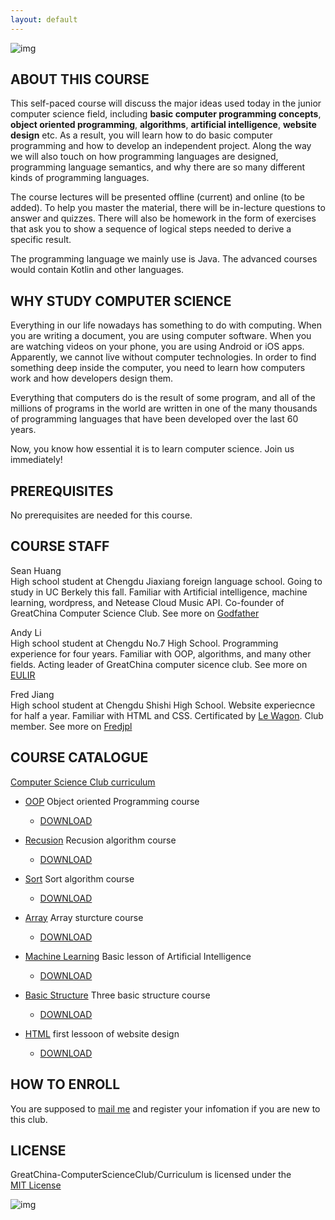 ```yaml
---
layout: default
---
```

![img](http://img2.ph.126.net/vqiNHd7ODCMVWOOgNRopTA==/6608226511145252294.jpg)
## ABOUT THIS COURSE
This self-paced course will discuss the major ideas used today in the junior computer science field, including **basic computer programming concepts**, **object oriented programming**, **algorithms**, **artificial intelligence**, **website design** etc. As a result, you will learn how to do basic computer programming and how to develop an independent project. Along the way we will also touch on how programming languages are designed, programming language semantics, and why there are so many different kinds of programming languages.  

The course lectures will be presented offline (current) and online (to be added). To help you master the material, there will be in-lecture questions to answer and quizzes. There will also be homework in the form of exercises that ask you to show a sequence of logical steps needed to derive a specific result.  

The programming language we mainly use is Java. The advanced courses would contain Kotlin and other languages.  

## WHY STUDY COMPUTER SCIENCE
Everything in our life nowadays has something to do with computing. When you are writing a document, you are using computer software. When you are watching videos on your phone, you are using Android or iOS apps. Apparently, we cannot live without computer technologies. In order to find something deep inside the computer, you need to learn how computers work and how developers design them.

Everything that computers do is the result of some program, and all of the millions of programs in the world are written in one of the many thousands of programming languages that have been developed over the last 60 years.

Now, you know how essential it is to learn computer science. Join us immediately!

## PREREQUISITES
No prerequisites are needed for this course.

## COURSE STAFF
Sean Huang  
High school student at Chengdu Jiaxiang foreign language school. Going to study in UC Berkely this fall. Familiar with Artificial intelligence, machine learning, wordpress, and Netease Cloud Music API. Co-founder of GreatChina Computer Science Club. See more on [Godfather](http://zehaohuang.cn/) 

Andy Li      
High school student at Chengdu No.7 High School. Programming experience for four years. Familiar with OOP, algorithms, and many other fields. Acting leader of GreatChina computer sicence club. See more on [EULIR](https://eulir.github.io/about/)  

Fred Jiang  
High school student at Chengdu Shishi High School. Website experiecnce for half a year. Familiar with HTML and CSS. Certificated by [Le Wagon](https://github.com/lewagon). Club member. See more on [Fredjpl](https://github.com/fredjpl)

## COURSE CATALOGUE
 [Computer Science Club curriculum](https://github.com/GreatChina-ComputerScienceClub/Curriculum)
 - [OOP](https://github.com/GreatChina-ComputerScienceClub/Curriculum/tree/master/OOP) Object oriented Programming course 
   - [DOWNLOAD](https://github.com/GreatChina-ComputerScienceClub/Curriculum/blob/master/OOP/OOP.zip?raw=true)
  
 - [Recusion](https://github.com/GreatChina-ComputerScienceClub/Curriculum/tree/master/Recusion) Recusion algorithm course
   - [DOWNLOAD](https://github.com/GreatChina-ComputerScienceClub/Curriculum/blob/master/Recusion/Recursion.zip?raw=true)
  
 - [Sort](https://github.com/GreatChina-ComputerScienceClub/Curriculum/tree/master/Sort) Sort algorithm course
   - [DOWNLOAD](https://github.com/GreatChina-ComputerScienceClub/Curriculum/blob/master/Sort/Sort.zip?raw=true)
  
 - [Array](https://github.com/GreatChina-ComputerScienceClub/Curriculum/tree/master/Array) Array sturcture course
   - [DOWNLOAD](https://github.com/GreatChina-ComputerScienceClub/Curriculum/blob/master/Array/Array.zip?raw=true)
  
 - [Machine Learning](https://github.com/GreatChina-ComputerScienceClub/Curriculum/tree/master/Machine%20Learning) Basic lesson of Artificial Intelligence  
   - [DOWNLOAD](https://github.com/GreatChina-ComputerScienceClub/Curriculum/blob/master/Machine%20Learning/Machine%20Learning.zip?raw=true)
   
 - [Basic Structure](https://github.com/GreatChina-ComputerScienceClub/Curriculum/tree/master/Basic%20Structure) Three basic structure course
   - [DOWNLOAD](https://github.com/GreatChina-ComputerScienceClub/Curriculum/blob/master/Basic%20Structure/Basic%20Structure.zip?raw=true)
   
 - [HTML](https://github.com/GreatChina-ComputerScienceClub/Curriculum/tree/master/HTML) first lessoon of website design  
   - [DOWNLOAD](https://github.com/GreatChina-ComputerScienceClub/Curriculum/blob/master/HTML/HTML.zip?raw=true)

## HOW TO ENROLL
You are supposed to [mail me](mailto:eulir_cs@163.com) and register your infomation if you are new to this club.

## LICENSE
GreatChina-ComputerScienceClub/Curriculum is licensed under the  
[MIT License](https://github.com/GreatChina-ComputerScienceClub/Curriculum/blob/master/LICENSE)

![img](http://img1.ph.126.net/pgJqGHb9TJL0bc7yupUNNg==/6597800941891214893.png)
